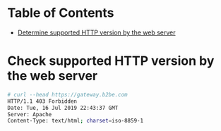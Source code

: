 # Table of Contents
- [Determine supported HTTP version by the web server](WEB.md#check-supported-http-version-by-the-web-server)

# Check supported HTTP version by the web server
```bash
# curl --head https://gateway.b2be.com
HTTP/1.1 403 Forbidden
Date: Tue, 16 Jul 2019 22:43:37 GMT
Server: Apache
Content-Type: text/html; charset=iso-8859-1
```

